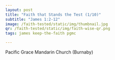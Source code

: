 ```yaml
---
layout: post
title: "Faith that Stands the Test (1/10)"
subtitle: "James 1:2-12"
image: /faith-tested/static/img/thumbnail.jpg
qr: /faith-tested/static/img/faith-wise-qr.png
tags: james keep-the-faith pgmc

---
```

Pacific Grace Mandarin Church (Burnaby)
